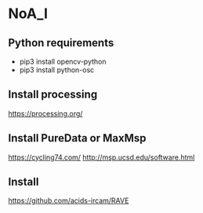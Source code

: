 # NoA_I
 ## Python requirements 
 - pip3 install opencv-python
 - pip3 install python-osc
 ## Install processing
 https://processing.org/
 ## Install PureData or MaxMsp
 https://cycling74.com/
 http://msp.ucsd.edu/software.html
 ## Install 
 https://github.com/acids-ircam/RAVE
 

